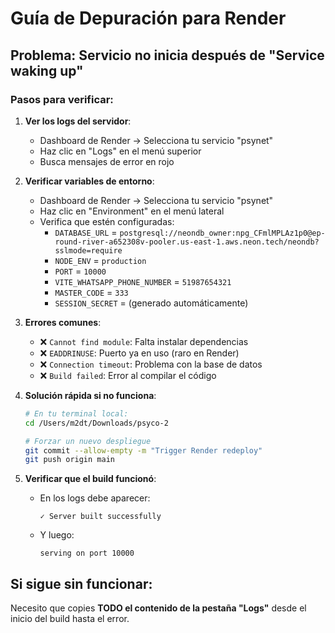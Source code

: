 # Guía de Depuración para Render

## Problema: Servicio no inicia después de "Service waking up"

### Pasos para verificar:

1. **Ver los logs del servidor**:
   - Dashboard de Render → Selecciona tu servicio "psynet"
   - Haz clic en "Logs" en el menú superior
   - Busca mensajes de error en rojo

2. **Verificar variables de entorno**:
   - Dashboard de Render → Selecciona tu servicio "psynet"
   - Haz clic en "Environment" en el menú lateral
   - Verifica que estén configuradas:
     - `DATABASE_URL` = `postgresql://neondb_owner:npg_CFmlMPLAz1p0@ep-round-river-a652308v-pooler.us-east-1.aws.neon.tech/neondb?sslmode=require`
     - `NODE_ENV` = `production`
     - `PORT` = `10000`
     - `VITE_WHATSAPP_PHONE_NUMBER` = `51987654321`
     - `MASTER_CODE` = `333`
     - `SESSION_SECRET` = (generado automáticamente)

3. **Errores comunes**:
   - ❌ `Cannot find module`: Falta instalar dependencias
   - ❌ `EADDRINUSE`: Puerto ya en uso (raro en Render)
   - ❌ `Connection timeout`: Problema con la base de datos
   - ❌ `Build failed`: Error al compilar el código

4. **Solución rápida si no funciona**:
   ```bash
   # En tu terminal local:
   cd /Users/m2dt/Downloads/psyco-2
   
   # Forzar un nuevo despliegue
   git commit --allow-empty -m "Trigger Render redeploy"
   git push origin main
   ```

5. **Verificar que el build funcionó**:
   - En los logs debe aparecer:
     ```
     ✓ Server built successfully
     ```
   - Y luego:
     ```
     serving on port 10000
     ```

## Si sigue sin funcionar:

Necesito que copies **TODO el contenido de la pestaña "Logs"** desde el inicio del build hasta el error.
